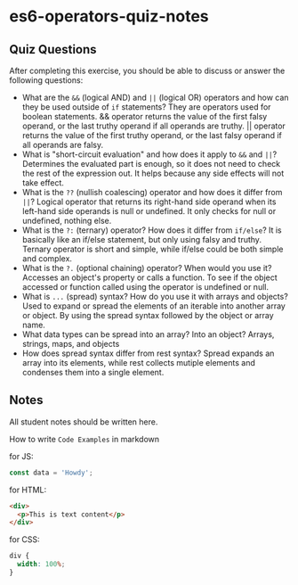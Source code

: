 # es6-operators-quiz-notes

## Quiz Questions

After completing this exercise, you should be able to discuss or answer the following questions:

- What are the `&&` (logical AND) and `||` (logical OR) operators and how can they be used outside of `if` statements?
  They are operators used for boolean statements.
  && operator returns the value of the first falsy operand, or the last truthy operand if all operands are truthy.
  || operator returns the value of the first truthy operand, or the last falsy operand if all operands are falsy.
- What is "short-circuit evaluation" and how does it apply to `&&` and `||`?
  Determines the evaluated part is enough, so it does not need to check the rest of the expression out. It helps because any side effects will not take effect.
- What is the `??` (nullish coalescing) operator and how does it differ from `||`?
  Logical operator that returns its right-hand side operand when its left-hand side operands is null or undefined.
  It only checks for null or undefined, nothing else.
- What is the `?:` (ternary) operator? How does it differ from `if/else`?
  It is basically like an if/else statement, but only using falsy and truthy. Ternary operator is short and simple, while if/else could be both simple and complex.
- What is the `?.` (optional chaining) operator? When would you use it?
  Accesses an object's property or calls a function. To see if the object accessed or function called using the operator is undefined or null.
- What is `...` (spread) syntax? How do you use it with arrays and objects?
  Used to expand or spread the elements of an iterable into another array or object. By using the spread syntax followed by the object or array name.
- What data types can be spread into an array? Into an object?
  Arrays, strings, maps, and objects
- How does spread syntax differ from rest syntax?
  Spread expands an array into its elements, while rest collects mutiple elements and condenses them into a single element.

## Notes

All student notes should be written here.

How to write `Code Examples` in markdown

for JS:

```js
const data = 'Howdy';
```

for HTML:

```html
<div>
  <p>This is text content</p>
</div>
```

for CSS:

```css
div {
  width: 100%;
}
```
